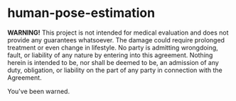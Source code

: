 # human-pose-estimation
**WARNING!**
This project is not intended for medical evaluation and does not provide any guarantees whatsoever. The damage could require prolonged treatment or even change in lifestyle. No party is admitting wrongdoing, fault, or liability of any nature by entering into this agreement. Nothing herein is intended to be, nor shall be deemed to be, an admission of any duty, obligation, or liability on the part of any party in connection with the Agreement.

You've been warned.
